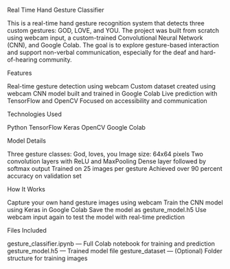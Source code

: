 Real Time Hand Gesture Classifier

This is a real-time hand gesture recognition system that detects three custom gestures: GOD, LOVE, and YOU. The project was built from scratch using webcam input, a custom-trained Convolutional Neural Network (CNN), and Google Colab. The goal is to explore gesture-based interaction and support non-verbal communication, especially for the deaf and hard-of-hearing community.


Features

Real-time gesture detection using webcam
Custom dataset created using webcam
CNN model built and trained in Google Colab
Live prediction with TensorFlow and OpenCV
Focused on accessibility and communication

Technologies Used

Python
TensorFlow
Keras
OpenCV
Google Colab

Model Details

Three gesture classes: God, loves, you
Image size: 64x64 pixels
Two convolution layers with ReLU and MaxPooling
Dense layer followed by softmax output
Trained on 25 images per gesture
Achieved over 90 percent accuracy on validation set

How It Works

Capture your own hand gesture images using webcam
Train the CNN model using Keras in Google Colab
Save the model as gesture_model.h5
Use webcam input again to test the model with real-time prediction

Files Included

gesture_classifier.ipynb — Full Colab notebook for training and prediction
gesture_model.h5 — Trained model file
gesture_dataset — (Optional) Folder structure for training images


